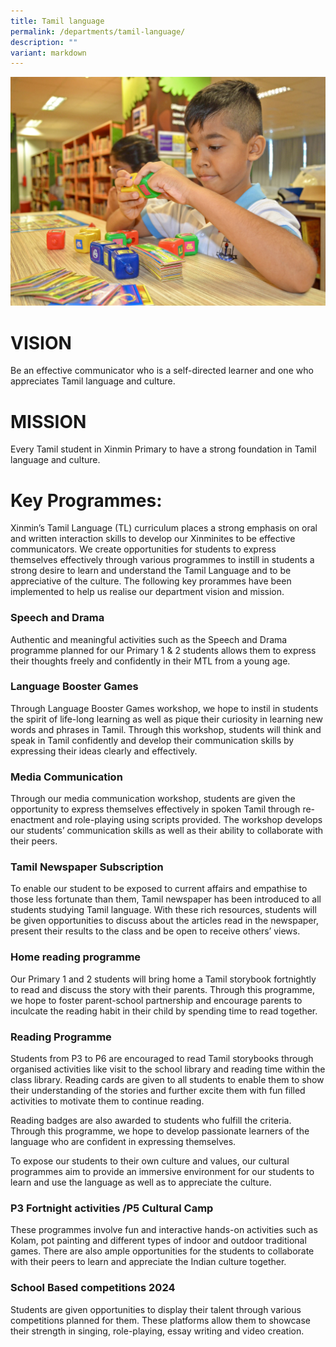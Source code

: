 ```yaml
---
title: Tamil language
permalink: /departments/tamil-language/
description: ""
variant: markdown
---
```

![](/images/Department%20Pics/tamil%20language%20s.jpg)

# VISION 
Be an effective communicator who is a self-directed learner and one who appreciates Tamil language and culture.

# MISSION 
Every Tamil student in Xinmin Primary to have a strong foundation in Tamil language and culture.

# Key Programmes:

Xinmin’s Tamil Language (TL) curriculum places a strong emphasis on oral and written interaction skills to develop our Xinminites to be effective communicators. We create opportunities for students to express themselves effectively through various programmes to instill in students a strong desire to learn and understand the Tamil Language and to be appreciative of the culture. The following key prorammes have been implemented to help us realise our department vision and mission.

### Speech and Drama

Authentic and meaningful activities such as the Speech and Drama programme planned for our Primary 1 & 2 students allows them to express their thoughts freely and confidently in their MTL from a young age.

### Language Booster Games

Through Language Booster Games workshop, we hope to instil in students the spirit of life-long learning as well as pique their curiosity in learning new words and phrases in Tamil. Through this workshop, students will think and speak in Tamil confidently and develop their communication skills by expressing their ideas clearly and effectively.

### Media Communication

Through our media communication workshop, students are given the opportunity to express themselves effectively in spoken Tamil through re-enactment and role-playing using scripts provided. The workshop develops our students’ communication skills as well as their ability to collaborate with their peers. 

### Tamil Newspaper Subscription

To enable our student to be exposed to current affairs and empathise to those less fortunate than them, Tamil newspaper has been introduced to all students studying Tamil language. With these rich resources, students will be given opportunities to discuss about the articles read in the newspaper, present their results to the class and be open to receive others’ views.

### Home reading programme


Our Primary 1 and 2 students will bring home a Tamil storybook fortnightly to read and discuss the story with their parents. Through this programme, we hope to foster parent-school partnership and encourage parents to inculcate the reading habit in their child by spending time to read together.


### Reading Programme

Students from P3 to P6 are encouraged to read Tamil storybooks through organised activities like visit to the school library and reading time within the class library. Reading cards are given to all students to enable them to show their understanding of the stories and further excite them with fun filled activities to motivate them to continue reading.

Reading badges are also awarded to students who fulfill the criteria. Through this programme, we hope to develop passionate learners of the language who are confident in expressing themselves.

To expose our students to their own culture and values, our cultural programmes aim to provide an immersive environment for our students to learn and use the language as well as to appreciate the culture.


### P3 Fortnight activities /P5 Cultural Camp

These programmes involve fun and interactive hands-on activities such as Kolam, pot painting and different types of indoor and outdoor traditional games. There are also ample opportunities for the students to collaborate with their peers to learn and appreciate the Indian culture together.

### School Based competitions 2024

Students are given opportunities to display their talent through various competitions planned for them. These platforms allow them to showcase their strength in singing, role-playing, essay writing and video creation. 